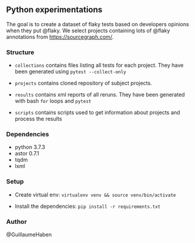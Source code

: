 ## Python experimentations

The goal is to create a dataset of flaky tests based on developers opinions when they put @flaky.
We select projects containing lots of @flaky annotations from https://sourcegraph.com/.

### Structure

* `collections` contains files listing all tests for each project. They have been generated using `pytest --collect-only`

* `projects` contains cloned repository of subject projects.

* `results` contains xml reports of all reruns. They have been generated with bash `for` loops and `pytest`

* `scripts` contains scripts used to get information about projects and process the results

### Dependencies

* python 3.7.3
* astor 0.7.1
* tqdm
* lxml

### Setup

* Create virtual env: `virtualenv venv && source venv/bin/activate`

* Install the dependencies: `pip install -r requirements.txt`

### Author

@GuillaumeHaben